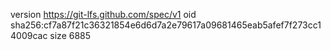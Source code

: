 version https://git-lfs.github.com/spec/v1
oid sha256:cf7a87f21c36321854e6d6d7a2e79617a09681465eab5afef7f273cc14009cac
size 6885
